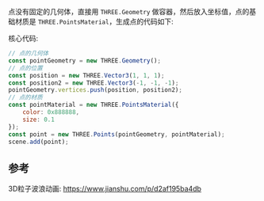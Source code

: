 点没有固定的几何体，直接用 `THREE.Geometry` 做容器，然后放入坐标值，点的基础材质是 `THREE.PointsMaterial`，生成点的代码如下:

核心代码:

```js
// 点的几何体
const pointGeometry = new THREE.Geometry();
// 点的位置
const position = new THREE.Vector3(1, 1, 1);
const position2 = new THREE.Vector3(-1, -1, -1);
pointGeometry.vertices.push(position, position2);
// 点的材质
const pointMaterial = new THREE.PointsMaterial({
    color: 0x888888,
    size: 0.1
});
const point = new THREE.Points(pointGeometry, pointMaterial);
scene.add(point);
```

## 参考

3D粒子波浪动画: https://www.jianshu.com/p/d2af195ba4db
